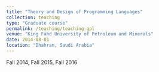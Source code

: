 ```yaml
---
title: "Theory and Design of Programming Languages"
collection: teaching
type: "Graduate course"
permalink: /teaching/teaching-gpl
venue: "King Fahd University of Petroleum and Minerals"
date: 2014-08-01
location: "Dhahran, Saudi Arabia"
---
```


Fall 2014, Fall 2015, Fall 2016